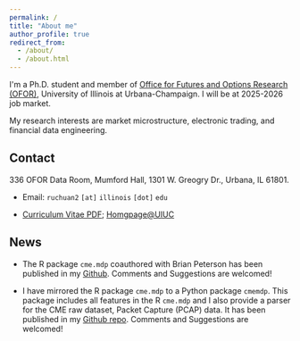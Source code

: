 ```yaml
---
permalink: /
title: "About me"
author_profile: true
redirect_from: 
  - /about/
  - /about.html
---
```


I'm a Ph.D. student and member of [Office for Futures and Options Research (OFOR)](https://ofor.illinois.edu/), University of Illinois at Urbana-Champaign. I will be at 2025-2026 job market.

My research interests are market microstructure, electronic trading, and financial data engineering.

## Contact
336 OFOR Data Room, Mumford Hall, 1301 W. Greogry Dr., Urbana, IL 61801.

* Email: `ruchuan2` `[at]` `illinois` `[dot]` `edu`

* [Curriculum Vitae PDF](https://www.dropbox.com/scl/fi/bwd0dk2lyiwgaaff9mi9y/Richie_Ma_CV.pdf?rlkey=o4klbwaz39lvtgj994q49f26j&dl=0); [Homgpage@UIUC](https://ace.illinois.edu/directory/ruchuan2)


## News
* The R package `cme.mdp` coauthored with Brian Peterson has been published in my [Github](https://github.com/richie-ma/cme.mdp). Comments and Suggestions are welcomed!

* I have mirrored the R package `cme.mdp` to a Python package `cmemdp`. This package includes all features in the R `cme.mdp` and I also provide a parser for the CME raw dataset, Packet Capture (PCAP) data. It has been published in my [Github repo](https://github.com/richie-ma/cmemdp). Comments and Suggestions are welcomed!

